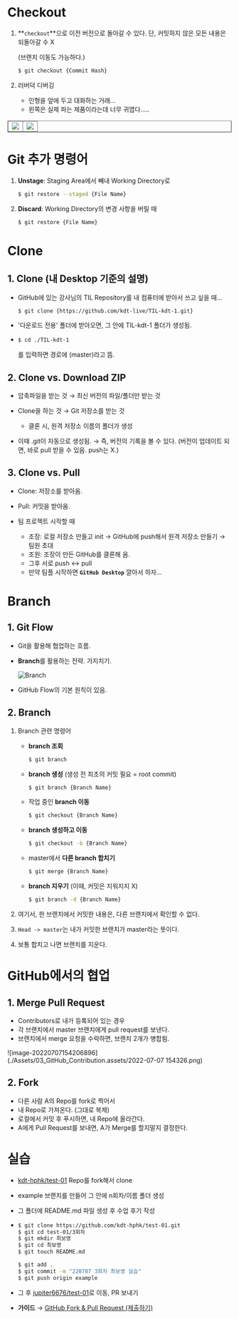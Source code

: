 # Checkout

1. **`checkout`**으로 이전 버전으로 돌아갈 수 있다.
    단, 커밋하지 않은 모든 내용은 되돌아갈 수 X
    
    (브랜치 이동도 가능하다.)
    
    ```bash
    $ git checkout {Commit Hash}
    ```

    
    
2. 러버덕 디버깅
   - 인형을 앞에 두고 대화하는 거래...
   - 왼쪽은 실제 파는 제품이라는데 너무 귀엽다.....

<table border=none>
	<thead>
		<tr>
			<td width=50%><img src="https://pbs.twimg.com/media/D6H0Z38UcAAMu3C?format=jpg&name=small"></td>
			<td width=50%><img src="https://pbs.twimg.com/media/ErlAXdpU0AA4CLM.jpg"></td>
		</tr>
	</thead>
</table>



# Git 추가 명령어

1. **Unstage**: Staging Area에서 빼내 Working Directory로

   ```bash
   $ git restore --staged {File Name}
   ```

2. **Discard**: Working Directory의 변경 사항을 버릴 때

   ```bash
   $ git restore {File Name}
   ```



# Clone

## 1. Clone (내 Desktop 기준의 설명)

- GitHub에 있는 강사님의 TIL Repository를 내 컴퓨터에 받아서 쓰고 싶을 때…

  ```bash
  $ git clone {https://github.com/kdt-live/TIL-kdt-1.git}
  ```

- '다운로드 전용' 폴더에 받아오면, 그 안에 TIL-kdt-1 폴더가 생성됨.

- ```bash
  $ cd ./TIL-kdt-1
  ```

  를 입력하면 경로에 (master)라고 뜸.



## 2. Clone vs. Download ZIP

- 압축파일을 받는 것 → 최신 버전의 파일/폴더만 받는 것

- Clone을 하는 것 → Git 저장소를 받는 것

  - 클론 시, 원격 저장소 이름의 폴더가 생성
- 이때 .git이 자동으로 생성됨. → 즉, 버전의 기록을 볼 수 있다. (버전이 업데이트 되면, 바로 pull 받을 수 있음. push는 X.)



## 3. Clone vs. Pull

- Clone: 저장소를 받아옴.

- Pull: 커밋을 받아옴.

- 팀 프로젝트 시작할 때
  - 조장: 로컬 저장소 만들고 init → GitHub에 push해서 원격 저장소 만들기 → 팀원 초대
  - 조원: 조장이 만든 GitHub를 클론해 옴.
  - 그후 서로 push ↔ pull
  - 만약 팀플 시작하면 **`GitHub Desktop`** 깔아서 하자...



# Branch

## 1. Git Flow

- Git을 활용해 협업하는 흐름.

- **Branch**를 활용하는 전략. 가지치기.

  ![Branch](https://camo.githubusercontent.com/34b1881c76d86582951667ae2450771b6b3170d320d8fd97fad709a1b5a410bd/68747470733a2f2f7777772e7a75702e636f6d2e62722f77702d636f6e74656e742f75706c6f6164732f323032312f30352f4769744875622d466c6f772d312d31303234783534312e706e67)

- GitHub Flow의 기본 원칙이 있음.



## 2. Branch

1. Branch 관련 명령어

   - **branch 조회**

     ```bash
     $ git branch
     ```

   - **branch 생성** (생성 전 최초의 커밋 필요 = root commit)

     ```bash
     $ git branch {Branch Name}
     ```

   - 작업 중인 **branch 이동**

     ```bash
     $ git checkout {Branch Name}
     ```

   - **branch 생성하고 이동**

     ```bash
     $ git checkout -b {Branch Name}
     ```

   - master에서 **다른 branch 합치기**

     ```bash
     $ git merge {Branch Name}
     ```

   - **branch 지우기** (이때, 커밋은 지워지지 X)

     ```bash
     $ git branch -d {Branch Name}
     ```

     

2. 여기서, 한 브랜치에서 커밋한 내용은, 다른 브랜치에서 확인할 수 없다.
3. `Head -> master`는 내가 커밋한 브랜치가 master라는 뜻이다.
4. 보통 합치고 나면 브랜치를 지운다.



# GitHub에서의 협업

## 1. Merge Pull Request

- Contributors로 내가 등록되어 있는 경우
- 각 브랜치에서 master 브랜치에게 pull request를 보낸다.
- 브랜치에서 merge 요청을 수락하면, 브랜치 2개가 병합됨.

![image-20220707154206896](./Assets/03_GitHub_Contribution.assets/2022-07-07 154326.png)

## 2. Fork

- 다른 사람 A의 Repo를 fork로 찍어서
- 내 Repo로 가져온다. (그대로 복제)
- 로컬에서 커밋 후 푸시하면, 내 Repo에 올라간다.
- A에게 Pull Request를 보내면, A가 Merge를 할지말지 결정한다.



# 실습

- [kdt-hphk/test-01](https://github.com/kdt-hphk/test-01) Repo를 fork해서 clone

- example 브랜치를 만들어 그 안에 n회차/이름 폴더 생성

- 그 폴더에 README.md 파일 생성 후 수업 후기 작성

- ```bash
  $ git clone https://github.com/kdt-hphk/test-01.git
  $ git cd test-01/3회차
  $ git mkdir 최보영
  $ git cd 최보영
  $ git touch README.md
  
  $ git add .
  $ git commit -m "220707 3회차 최보영 실습"
  $ git push origin example
  ```

- 그 후 [jupiter6676/test-01](https://github.com/jupiter6676/test-01.git)로 이동, PR 보내기

- **가이드** → [GitHub Fork & Pull Request (제출하기)](https://hphk-edu.notion.site/GitHub-Fork-Pull-Request-5d02e08a90314c72a732d366ac2d552b)